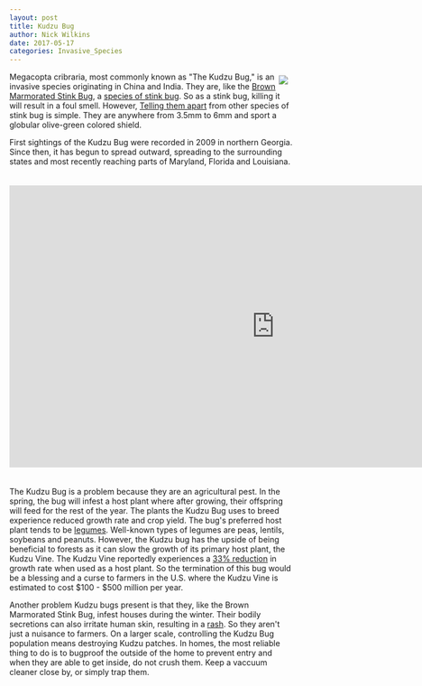 ```yaml
---
layout: post
title: Kudzu Bug
author: Nick Wilkins
date: 2017-05-17
categories: Invasive_Species
---
```


<img style="float: right; margin: 6px 10px 0px 0px; max-width: 240px;" src="https://entomologytoday.files.wordpress.com/2016/08/kudzu-bug-ottens.jpg?w=640" caption="The Kudzu Bug"/>

Megacopta cribraria, most commonly known as "The Kudzu Bug," is an invasive species originating in China and India. 
They are, like the [Brown Marmorated Stink Bug](https://invasivespeciesproject.github.io/invasive_species/2017/05/12/brown-marmorated-stink-bug.html), 
a [species of stink bug](https://www.pubs.ext.vt.edu/content/dam/pubs_ext_vt_edu/444/444-356/444-356_pdf.pdf). So as a stink bug, killing it will result in a foul smell. 
However, [Telling them apart](https://www.kudzubug.org/identification/) from other species of stink bug is simple. They are anywhere from 3.5mm to 6mm and sport a globular 
olive-green colored shield.

First sightings of the Kudzu Bug were recorded in 2009 in northern Georgia. Since then, it has begun to spread outward, spreading to the surrounding states and most recently 
reaching parts of Maryland, Florida and Louisiana.  

<iframe src="https://maps.eddmaps.org/countycustom/index.cfm?map=5&legend=right" style="margin: 20px 0;" frameborder="0" allowfullscreen="true" webkitallowfullscreen="true" mozallowfullscreen="true" height="500" width="940" scrolling="no" seamless>.</iframe>

The Kudzu Bug is a problem because they are an agricultural pest. In the spring, the bug will infest a host plant where after growing, their offspring will feed for the rest of the year. 
The plants the Kudzu Bug uses to breed experience reduced growth rate and crop yield. The bug's preferred host plant tends to be [legumes](https://en.wikipedia.org/wiki/Legume). Well-known 
types of legumes are peas, lentils, soybeans and peanuts. However, the Kudzu bug has the upside of being beneficial to forests as it can slow the growth of its primary host plant, the Kudzu 
Vine. The Kudzu Vine reportedly experiences a [33% reduction](https://academic.oup.com/ee/article-lookup/doi/10.1603/EN11231) in growth rate when used as a host plant. So the termination of 
this bug would be a blessing and a curse to farmers in the U.S. where the Kudzu Vine is estimated to cost $100 - $500 million per year.

Another problem Kudzu bugs present is that they, like the Brown Marmorated Stink Bug, infest houses during the winter. Their bodily secretions can also irritate human skin, resulting in a [rash](https://images.bugwood.org/images/768x512/5455584.jpg). 
So they aren't just a nuisance to farmers. On a larger scale, controlling the Kudzu Bug population means destroying Kudzu patches. In homes, the most reliable thing to do is to bugproof 
the outside of the home to prevent entry and when they are able to get inside, do not crush them. Keep a vaccuum cleaner close by, or simply trap them.